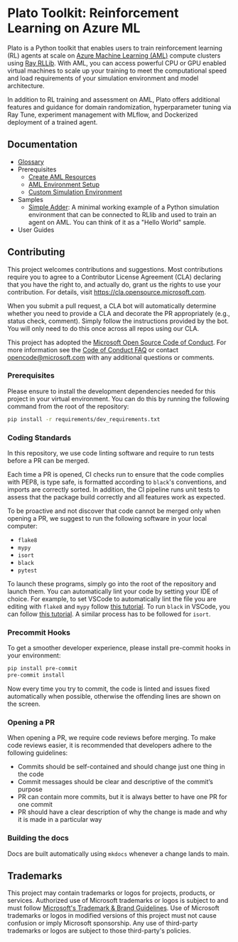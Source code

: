 # Plato Toolkit: Reinforcement Learning on Azure ML

Plato is a Python toolkit that enables users to train reinforcement learning (RL) agents at scale on [Azure Machine Learning (AML)](https://learn.microsoft.com/en-us/azure/machine-learning/) compute clusters using [Ray RLLib](https://docs.ray.io/en/latest/rllib/index.html#). With AML, you can access powerful CPU or GPU enabled virtual machines to scale up your training to meet the computational speed and load requirements of your simulation environment and model architecture.

In addition to RL training and assessment on AML, Plato offers additional features and guidance for domain randomization, hyperparameter tuning via Ray Tune, experiment management with MLflow, and Dockerized deployment of a trained agent.

## Documentation
* [Glossary](./plato-docs/docs/glossary.md)
* Prerequisites
    * [Create AML Resources](./docs/index.md#create-azure-resources)
    * [AML Environment Setup](./docs/index.md#aml-environment-setup)
    * [Custom Simulation Environment](./docs/index.md#custom-simulation-environment-with-gymnasium)
* Samples
    * [Simple Adder](https://github.com/Azure/plato/tree/main/examples/first_job_on_AML):  A minimal working example of a Python simulation environment that can be connected to RLlib and used to train an agent on AML. You can think of it as a "Hello World" sample.
* User Guides

## Contributing

This project welcomes contributions and suggestions.  Most contributions require you to agree to a
Contributor License Agreement (CLA) declaring that you have the right to, and actually do, grant us
the rights to use your contribution. For details, visit https://cla.opensource.microsoft.com.

When you submit a pull request, a CLA bot will automatically determine whether you need to provide
a CLA and decorate the PR appropriately (e.g., status check, comment). Simply follow the instructions
provided by the bot. You will only need to do this once across all repos using our CLA.

This project has adopted the [Microsoft Open Source Code of Conduct](https://opensource.microsoft.com/codeofconduct/).
For more information see the [Code of Conduct FAQ](https://opensource.microsoft.com/codeofconduct/faq/) or
contact [opencode@microsoft.com](mailto:opencode@microsoft.com) with any additional questions or comments.

### Prerequisites

Please ensure to install the development dependencies needed for this
project in your virtual environment.
You can do this by running the following command from the root of the
repository:

```bash
pip install -r requirements/dev_requirements.txt
```

### Coding Standards

In this repository, we use code linting software and require to run tests
before a PR can be merged.

Each time a PR is opened, CI checks run to ensure that the code complies with
PEP8, is type safe, is formatted according to ``black``'s conventions, and
imports are correctly sorted. In addition, the CI pipeline runs unit tests to
assess that the package build correctly and all features work as expected.

To be proactive and not discover that code cannot be merged only when opening
a PR, we suggest to run the following software in your local computer:

- ``flake8``
- ``mypy``
- ``isort``
- ``black``
- ``pytest``

To launch these programs, simply go into the root of the repository and
launch them.
You can automatically lint your code by setting your IDE of choice.
For example, to set VSCode to automatically lint the file you are editing
with ``flake8`` and ``mypy`` follow [this
tutorial](https://code.visualstudio.com/docs/python/linting).
To run ``black`` in VSCode, you can follow [this
tutorial](https://dev.to/adamlombard/how-to-use-the-black-python-code-formatter-in-vscode-3lo0).
A similar process has to be followed for ``isort``.

### Precommit Hooks

To get a smoother developer experience, please install pre-commit hooks in
your environment:
```bash
pip install pre-commit
pre-commit install
```
Now every time you try to commit, the code is linted and issues fixed
automatically when possible, otherwise the offending lines are shown on the
screen.

### Opening a PR

When opening a PR, we require code reviews before merging. To make code
reviews easier, it is recommended that developers adhere to the following
guidelines:

-	Commits should be self-contained and should change just one thing in the code
-	Commit messages should be clear and descriptive of the commit’s purpose
-	PR can contain more commits, but it is always better to have one PR for one commit
-	PR should have a clear description of why the change is made and why it is made in a particular way

### Building the docs

Docs are built automatically using ``mkdocs`` whenever a change lands to
main.

## Trademarks

This project may contain trademarks or logos for projects, products, or services. Authorized use of Microsoft
trademarks or logos is subject to and must follow
[Microsoft's Trademark & Brand Guidelines](https://www.microsoft.com/en-us/legal/intellectualproperty/trademarks/usage/general).
Use of Microsoft trademarks or logos in modified versions of this project must not cause confusion or imply Microsoft sponsorship.
Any use of third-party trademarks or logos are subject to those third-party's policies.
